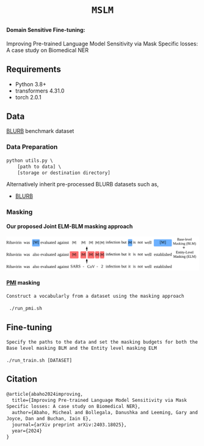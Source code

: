#  <p align=center>`MSLM`</p>

#### Domain Sensitive Fine-tuning: 
Improving Pre-trained Language Model Sensitivity via Mask Specific losses: A case study on Biomedical NER

## Requirements

* Python 3.8+
* transformers 4.31.0
* torch 2.0.1

## Data
[BLURB](https://huggingface.co/datasets/EMBO/BLURB) benchmark dataset

### Data Preparation

```
python utils.py \
    [path to data] \
    [storage or destination directory]
```
Alternatively inherit pre-processed BLURB datasets such as,
* [BLURB](https://microsoft.github.io/BLURB/sample_code/data_generation.tar.gz)


### Masking
#### Our proposed Joint ELM-BLM masking approach
<img src="mslm_masking.png">

#### [PMI](https://github.com/AI21Labs/pmi-masking) masking
```
Construct a vocabularly from a dataset using the masking approach 

 ./run_pmi.sh
```


## Fine-tuning
```
Specify the paths to the data and set the masking budgets for both the Base level masking BLM and the Entity level masking ELM

./run_train.sh [DATASET]
```

## Citation
```
@article{abaho2024improving,
  title={Improving Pre-trained Language Model Sensitivity via Mask Specific losses: A case study on Biomedical NER},
  author={Abaho, Micheal and Bollegala, Danushka and Leeming, Gary and Joyce, Dan and Buchan, Iain E},
  journal={arXiv preprint arXiv:2403.18025},
  year={2024}
}